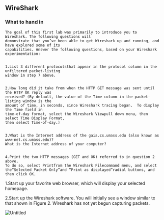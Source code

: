 ## WireShark
### What to hand in
```
The goal of this first lab was primarily to introduce you to Wireshark. The following questions will 
demonstrate that you’ve been able to get Wireshark up and running, and have explored some of its 
capabilities. Answer the following questions, based on your Wireshark experimentation:


1.List 3 different protocolsthat appear in the protocol column in the unfiltered packet-listing 
window in step 7 above.


2.How long did it take from when the HTTP GET message was sent until the HTTP OK reply was 
received? (By default, the value of the Time column in the packet-listing window is the 
amount of time, in seconds, since Wireshark tracing began.  To display the Time field in 
time-of-day format, select the Wireshark Viewpull down menu, then select Time Display Format,
then select Time-of-day.)


3.What is the Internet address of the gaia.cs.umass.edu (also known as www-net.cs.umass.edu)?
What is the Internet address of your computer?


4.Print the two HTTP messages (GET and OK) referred to in question 2 above. 
To do so, select Printfrom the Wireshark Filecommand menu, and select 
the“Selected Packet Only”and “Print as displayed”radial buttons, and then click OK.
```
1.Start up your favorite web browser, which will display your selected homepage.

2.Start up the Wireshark software.  You will initially see a window similar to that shown in Figure 2.
Wireshark has not yet begun capturing packets.

![Untitled](https://user-images.githubusercontent.com/47218652/60916589-695a7800-a254-11e9-8517-edd0717905a1.png)
